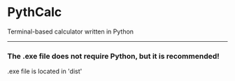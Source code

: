 # PythCalc
Terminal-based calculator written in Python

---

### The .exe file does not require Python, but it is recommended!
.exe file is located in 'dist'
